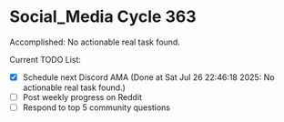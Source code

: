 # Social_Media Cycle 363

Accomplished: No actionable real task found.

Current TODO List:

- [x] Schedule next Discord AMA  (Done at Sat Jul 26 22:46:18 2025: No actionable real task found.)
- [ ] Post weekly progress on Reddit
- [ ] Respond to top 5 community questions
